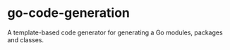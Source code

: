 # go-code-generation
A template-based code generator for generating a Go modules, packages and classes.
